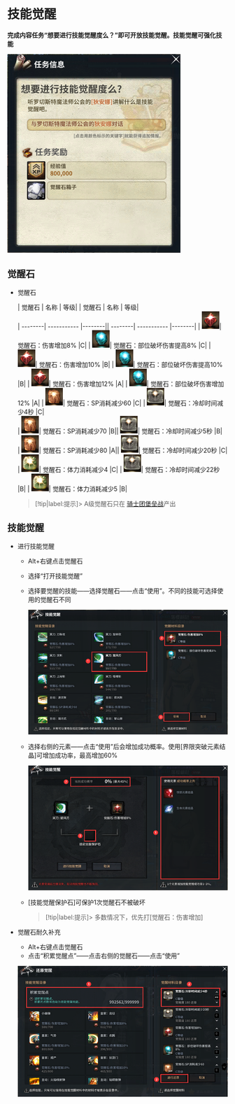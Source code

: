 # 技能觉醒
**完成内容任务“想要进行技能觉醒度么？”即可开放技能觉醒。技能觉醒可强化技能**

![Alt text](image-5.png ':size=25%')

## 觉醒石 <!-- {docsify-ignore} -->
-   觉醒石

    | 觉醒石  | 名称 | 等级|  | 觉醒石  | 名称 | 等级|   
    | --------| ----------- |--------|| --------| ----------- |--------|
    | ![Alt text](image.png)| 觉醒石：伤害增加8% |C|    | ![Alt text](image-1.png)| 觉醒石：部位破坏伤害提高8%  |C|
    | ![Alt text](image.png)| 觉醒石：伤害增加10% |B|    | ![Alt text](image-1.png)| 觉醒石：部位破坏伤害提高10%  |B|
    | ![Alt text](image.png)| 觉醒石：伤害增加12%  |A|    | ![Alt text](image-1.png)| 觉醒石：部位破坏伤害增加12%  |A|
    | ![Alt text](image-3.png)| 觉醒石：SP消耗减少60  |C|  | ![Alt text](image-2.png)| 觉醒石：冷却时间减少4秒  |C|    
    | ![Alt text](image-3.png)| 觉醒石：SP消耗减少70  |B|| ![Alt text](image-2.png)| 觉醒石：冷却时间减少5秒  |B|    
    | ![Alt text](image-3.png)| 觉醒石：SP消耗减少80  |A|| ![Alt text](image-2.png)| 觉醒石：冷却时间减少20秒  |C|       
    | ![Alt text](image-4.png)| 觉醒石：体力消耗减少4 |C|   | ![Alt text](image-2.png)| 觉醒石：冷却时间减少22秒 |B| 
    | ![Alt text](image-4.png)| 觉醒石：体力消耗减少5 |B|

    > [!tip|label:提示]> A级觉醒石只在 [骑士团堡垒战](12Raid/)产出

##   技能觉醒 <!-- {docsify-ignore} -->
-   进行技能觉醒
    -   Alt+右键点击觉醒石
    -   选择“打开技能觉醒”
    -   选择要觉醒的技能——选择觉醒石——点击“使用”。不同的技能可选择使用的觉醒石不同

        ![Alt text](image-6.png ':size=50%')
    -   选择右侧的元素——点击“使用”后会增加成功概率。使用[界限突破元素结晶]可增加成功率，最高增加60%

        ![Alt text](image-7.png ':size=50%')
    -   [技能觉醒保护石]可保护1次觉醒石不被破坏

        > [!tip|label:提示]> 多数情况下，优先打[觉醒石：伤害增加]

-   觉醒石耐久补充
    -   Alt+右键点击觉醒石
    -   点击“积累觉醒点”——点击右侧的觉醒石——点击“使用”

    ![Alt text](image-8.png ':size=50%')


